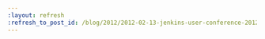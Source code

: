 ```yaml
---
:layout: refresh
:refresh_to_post_id: /blog/2012/2012-02-13-jenkins-user-conference-2012-paris
---
```


